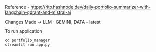 Reference - https://rito.hashnode.dev/daily-portfolio-summarizer-with-langchain-qdrant-and-mistral-ai

Changes Made -> LLM - GEMINI, DATA - latest

To run application

```
cd portfolio_manager
streamlit run app.py
```
